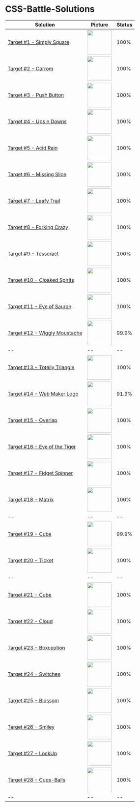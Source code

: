 # CSS-Battle-Solutions

Solution | Picture | Status
------------ | ------------- | -------------
[Target #1 - Simply Square](./%2301%20-%20Pilot%20Battle/01-Simply-Square.md) | <img height="80px" src="https://cssbattle.dev/targets/1.png"/> | 100%
[Target #2 - Carrom](./%2301%20-%20Pilot%20Battle/02-Carrom.md) | <img height="80px" src="https://cssbattle.dev/targets/2.png"/> | 100%
[Target #3 - Push Button](./%2301%20-%20Pilot%20Battle/03-Push-Button.md) | <img height="80px" src="https://cssbattle.dev/targets/3.png"/> | 100%
[Target #4 - Ups n Downs](./%2301%20-%20Pilot%20Battle/04-Ups-n-Downs.md) | <img height="80px" src="https://cssbattle.dev/targets/4.png"/> | 100%
[Target #5 - Acid Rain](./%2301%20-%20Pilot%20Battle/05-Acid-Rain.md) | <img height="80px" src="https://cssbattle.dev/targets/5.png"/> | 100%
[Target #6 - Missing Slice](./%2301%20-%20Pilot%20Battle/06-Missing-Slice.md) | <img height="80px" src="https://cssbattle.dev/targets/6.png"/> | 100%
[Target #7 - Leafy Trail](./%2301%20-%20Pilot%20Battle/07-Leafy-Trail.md) | <img height="80px" src="https://cssbattle.dev/targets/7.png"/> | 100%
[Target #8 - Forking Crazy](./%2301%20-%20Pilot%20Battle/08-Forking-Crazy.md) | <img height="80px" src="https://cssbattle.dev/targets/8.png"/> | 100%
[Target #9 - Tesseract](./%2301%20-%20Pilot%20Battle/09-Tesseract.md) | <img height="80px" src="https://cssbattle.dev/targets/9.png"/> | 100%
[Target #10 - Cloaked Spirits](./%2301%20-%20Pilot%20Battle/10-Cloaked-Spirits.md) | <img height="80px" src="https://cssbattle.dev/targets/10.png"/> | 100%
[Target #11 - Eye of Sauron](./%2301%20-%20Pilot%20Battle/11-Eye-of-Sauron.md) | <img height="80px" src="https://cssbattle.dev/targets/11.png"/> | 100%
[Target #12 - Wiggly Moustache](./%2301%20-%20Pilot%20Battle/12-Wiggly-Moustache.md) | <img height="80px" src="https://cssbattle.dev/targets/12.png"/> | 99.9%
--|--|--
[Target #13 - Totally Triangle](./%2302%20-%20Visibility/13-Totally-Triangle.md) | <img height="80px" src="https://cssbattle.dev/targets/13.png"/> | 100%
[Target #14 - Web Maker Logo](./%2302%20-%20Visibility/14-Web-Maker-Logo.md) | <img height="80px" src="https://cssbattle.dev/targets/14.png"/> | 91.9%
[Target #15 - Overlap](./%2302%20-%20Visibility/15-Overlap.md) | <img height="80px" src="https://cssbattle.dev/targets/15.png"/> | 100%
[Target #16 - Eye of the Tiger](./%2302%20-%20Visibility/16-Eye-of-the-Tiger.md) | <img height="80px" src="https://cssbattle.dev/targets/16.png"/> | 100%
[Target #17 - Fidget Spinner](./%2302%20-%20Visibility/17-Fidget-Spinner.md) | <img height="80px" src="https://cssbattle.dev/targets/17.png"/> | 100%
[Target #18 - Matrix](./%2302%20-%20Visibility/18-Matrix.md) | <img height="80px" src="https://cssbattle.dev/targets/18.png"/> | 100%
--|--|--
[Target #19 - Cube](./%2303%20-%20Cursor/19-Cube.md) | <img height="80px" src="https://cssbattle.dev/targets/19.png"/> | 99.9%
[Target #20 - Ticket](./%2303%20-%20Cursor/20-Ticket.md) | <img height="80px" src="https://cssbattle.dev/targets/20.png"/> | 100%
--|--|--
[Target #21 - Cube](./%2304%20-%20Display/21-SitePoint-Logo.md) | <img height="80px" src="https://cssbattle.dev/targets/21.png"/> | 100%
[Target #22 - Cloud](./%2304%20-%20Display/22-Cloud.md) | <img height="80px" src="https://cssbattle.dev/targets/22.png"/> | 100%
[Target #23 - Boxception](./%2304%20-%20Display/23-Boxception.md) | <img height="80px" src="https://cssbattle.dev/targets/23.png"/> | 100%
[Target #24 - Switches](./%2304%20-%20Display/24-Switches.md) | <img height="80px" src="https://cssbattle.dev/targets/24.png"/> | 100%
[Target #25 - Blossom](./%2304%20-%20Display/25-Blossom.md) | <img height="80px" src="https://cssbattle.dev/targets/25.png"/> | 100%
[Target #26 - Smiley](./%2304%20-%20Display/26-Smiley.md) | <img height="80px" src="https://cssbattle.dev/targets/26.png"/> | 100%
[Target #27 - LockUp](./%2304%20-%20Display/27-LockUp.md) | <img height="80px" src="https://cssbattle.dev/targets/27.png"/> | 100%
[Target #28 - Cups-Balls](./%2304%20-%20Display/28-Cups-Balls.md) | <img height="80px" src="https://cssbattle.dev/targets/28.png"/> | 100%
--|--|--

